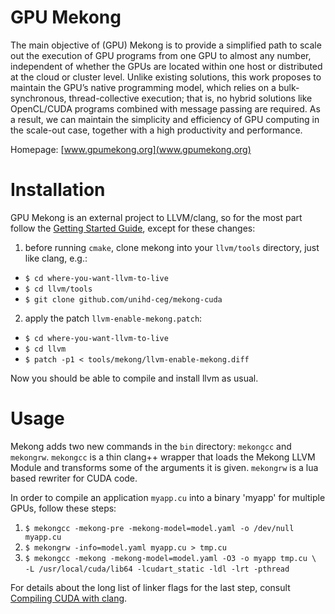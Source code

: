 # GPU Mekong

The main objective of (GPU) Mekong is to provide a simplified path to scale out
the execution of GPU programs from one GPU to almost any number, independent of
whether the GPUs are located within one host or distributed at the cloud or
cluster level. Unlike existing solutions, this work proposes to maintain the
GPU’s native programming model, which relies on a bulk-synchronous,
thread-collective execution; that is, no hybrid solutions like OpenCL/CUDA
programs combined with message passing are required. As a result, we can
maintain the simplicity and efficiency of GPU computing in the scale-out case,
together with a high productivity and performance.

Homepage: [www.gpumekong.org](www.gpumekong.org)

# Installation

GPU Mekong is an external project to LLVM/clang, so for the most part follow
the [Getting Started Guide](https://llvm.org/docs/GettingStarted.html), except
for these changes:

1. before running `cmake`, clone mekong into your `llvm/tools` directory, just
   like clang, e.g.:
  - `$ cd where-you-want-llvm-to-live`
  - `$ cd llvm/tools`
  - `$ git clone github.com/unihd-ceg/mekong-cuda`
2. apply the patch `llvm-enable-mekong.patch`:
  - `$ cd where-you-want-llvm-to-live`
  - `$ cd llvm`
  - `$ patch -p1 < tools/mekong/llvm-enable-mekong.diff`

Now you should be able to compile and install llvm as usual.

# Usage

Mekong adds two new commands in the `bin` directory: `mekongcc` and `mekongrw`.
`mekongcc` is a thin clang++ wrapper that loads the Mekong LLVM Module and
transforms some of the arguments it is given.
`mekongrw` is a lua based rewriter for CUDA code.

In order to compile an application `myapp.cu` into a binary 'myapp' for
multiple GPUs, follow these steps:

1. `$ mekongcc -mekong-pre -mekong-model=model.yaml -o /dev/null myapp.cu`
2. `$ mekongrw -info=model.yaml myapp.cu > tmp.cu`
3. `$ mekongcc -mekong -mekong-model=model.yaml -O3 -o myapp tmp.cu \` \
   `-L /usr/local/cuda/lib64 -lcudart_static -ldl -lrt -pthread`

For details about the long list of linker flags for the last step, consult
[Compiling CUDA with clang](https://llvm.org/docs/CompileCudaWithLLVM.html).
